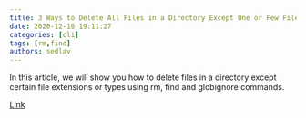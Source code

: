 ```yaml
---
title: 3 Ways to Delete All Files in a Directory Except One or Few Files with Extensions
date: 2020-12-18 19:11:27
categories: [cli]
tags: [rm,find]
authors: sedlav
---
```


In this article, we will show you how to delete files in a directory except certain file extensions or types using rm, find and globignore commands.

[Link](https://www.tecmint.com/delete-all-files-in-directory-except-one-few-file-extensions/)
